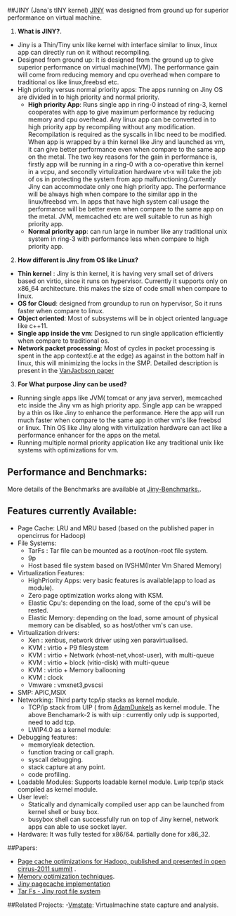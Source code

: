##JINY (Jana's tINY kernel)
[JINY](https://github.com/naredula-jana/Jiny-Kernel) was designed from ground up for superior performance on virtual machine.

1. **What is JINY?**.
 - Jiny is a Thin/Tiny unix like kernel with interface similar to linux, linux app can directly run on it without recompiling.
 - Designed from ground up: It is designed from the ground up to give superior performance on virtual machine(VM). The performance gain will come from reducing memory and cpu overhead when compare to traditional os like linux,freebsd etc.
 - High priority versus normal priority apps: The apps running on Jiny OS are divided in to high priority and normal priority. 
     - **High priority App**: Runs single app in ring-0 instead of ring-3, kernel cooperates with app to give maximum performance by reducing memory and cpu overhead. Any linux app can be converted in to high priority app by recompiling without any modification. Recompilation is required as the syscalls in libc need to be modified. When app is wrapped  by a  thin kernel like Jiny and launched as vm, it can give better performance even when compare to the same app on the metal. The two key reasons for the gain in performance is, firstly app will be running in a ring-0  with a co-operative thin kernel in a vcpu, and secondly virtulization hardware vt-x will take the job of os in protecting the system from app malfunctioning.Currently Jiny can accommodate only one high priority app. The performance will be always high when compare to the similar app in the linux/freebsd vm. In apps that have high system call usage the performance will be better even when compare to the same app on the metal. JVM, memcached etc are well suitable to run as high priority app.  
     - **Normal priority app**: can run large in number like any traditional unix system in ring-3 with performance less when compare to high priority app.  

2. **How different is Jiny from OS like Linux?**
 - **Thin kernel** : Jiny is thin kernel, it is having very small set of drivers based on virtio, since it runs on hypervisor. Currently it supports only on x86_64 architecture. this makes the size of code small when compare to linux.
 - **OS for Cloud**: designed from groundup  to run on hypervisor, So it runs faster when compare to linux.
 - **Object oriented**: Most of subsystems will be in object oriented language like c++11.
 - **Single app inside the vm**: Designed to run single application efficiently when compare to traditional os.
 - **Network packet processing**: Most of cycles in packet processing is spent in the app context(i.e at the edge) as against in the bottom half in linux, this will minimizing the locks in the SMP. Detailed description is present in the [VanJacbson paper](http://www.lemis.com/grog/Documentation/vj/lca06vj.pdf)
   
3. **For What purpose Jiny can be used?**
 - Running single apps like  JVM( tomcat or any java server), memcached  etc inside the Jiny vm as high priority app. Single app can be wrapped by a thin os like Jiny to enhance the performance.  Here the app will run much faster when compare to the same app in other vm's like freebsd or linux. Thin OS like JIny along with virtulization hardware can act like a performance enhancer for the apps on the metal.
 - Running multiple normal priority application like any traditional unix like systems with optimizations for vm. 


## Performance and Benchmarks:

More details of the Benchmarks are available at [Jiny-Benchmarks.](../master/doc/benchmarks.md).   

## Features currently Available:

- Page Cache:  LRU and MRU based (based on the published paper in opencirrus for Hadoop) 
- File Systems: 
   - TarFs : Tar file can be mounted as a root/non-root file system.
   - 9p 
   - Host based file system based on IVSHM(Inter Vm Shared Memory) 
- Virtualization Features:
   - HighPriority Apps: very basic features is available(app to load as module).
   - Zero page optimization works along with KSM.
   - Elastic Cpu's: depending on the load, some of the cpu's will be rested.
   - Elastic Memory: depending on the load, some amount of physical memory can be disabled, so as host/other vm's can use.
- Virtualization drivers:
    - Xen : xenbus, network driver using xen paravirtualised.
    - KVM : virtio + P9 filesystem
    - KVM : virtio + Network (vhost-net,vhost-user), with multi-queue
    - KVM : virtio + block (vitio-disk) with multi-queue
    - KVM : virtio + Memory ballooning
    - KVM : clock
    - Vmware : vmxnet3,pvscsi
- SMP: APIC,MSIX
- Networking:  Third party tcp/ip stacks as kernel module.
     - TCP/ip stack from UIP ( from [AdamDunkels](https://github.com/adamdunkels/uip)  as kernel module. The above Benchamark-2 is with uip : currently only udp is supported, need to add tcp.
     - LWIP4.0 as a kernel module: 
- Debugging features:
   - memoryleak detection.
   - function tracing or call graph.
   - syscall debugging.
   - stack capture at any point. 
   - code profiling. 
- Loadable Modules:  Supports loadable kernel module. Lwip tcp/ip stack compiled as kernel module.
- User level:
   - Statically and dynamically compiled user app can be launched from kernel shell or busy box.
   - busybox shell can successfully run on top of Jiny kernel, network apps can able to use socket layer.
- Hardware: It was fully tested for x86/64. partially done for x86_32.


##Papers:
 -   [Page cache optimizations for Hadoop, published and presented in open cirrus-2011 summit](../master/doc/PageCache-Open-Cirrus.pdf) .
 -   [Memory optimization techniques](../master/doc/malloc_paper_techpulse_submit_final.pdf).
 -   [Jiny pagecache implementation](../master/doc/pagecache.txt)
 -   [Tar Fs - Jiny root file system](../master/doc/tar_fs.md)

##Related Projects:
 -[Vmstate](https://github.com/naredula-jana/vmstate): Virtualmachine state capture and analysis.